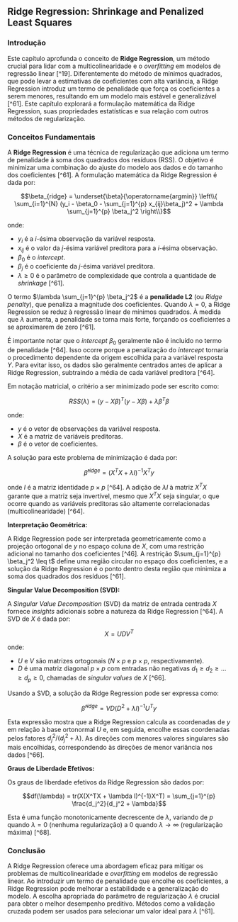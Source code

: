 ## Ridge Regression: Shrinkage and Penalized Least Squares

### Introdução
Este capítulo aprofunda o conceito de **Ridge Regression**, um método crucial para lidar com a multicolinearidade e o *overfitting* em modelos de regressão linear [^19]. Diferentemente do método de mínimos quadrados, que pode levar a estimativas de coeficientes com alta variância, a Ridge Regression introduz um termo de penalidade que força os coeficientes a serem menores, resultando em um modelo mais estável e generalizável [^61]. Este capítulo explorará a formulação matemática da Ridge Regression, suas propriedades estatísticas e sua relação com outros métodos de regularização.

### Conceitos Fundamentais

A **Ridge Regression** é uma técnica de regularização que adiciona um termo de penalidade à soma dos quadrados dos resíduos (RSS). O objetivo é minimizar uma combinação do ajuste do modelo aos dados e do tamanho dos coeficientes [^61]. A formulação matemática da Ridge Regression é dada por:

$$\beta_{ridge} = \underset{\beta}{\operatorname{argmin}} \left\\{ \sum_{i=1}^{N} (y_i - \beta_0 - \sum_{j=1}^{p} x_{ij}\beta_j)^2 + \lambda \sum_{j=1}^{p} \beta_j^2 \right\\}$$

onde:

*   $y_i$ é a *i*-ésima observação da variável resposta.
*   $x_{ij}$ é o valor da *j*-ésima variável preditora para a *i*-ésima observação.
*   $\beta_0$ é o *intercept*.
*   $\beta_j$ é o coeficiente da *j*-ésima variável preditora.
*   $\lambda \geq 0$ é o parâmetro de complexidade que controla a quantidade de *shrinkage* [^61].

O termo $\lambda \sum_{j=1}^{p} \beta_j^2$ é a **penalidade L2** (ou *Ridge penalty*), que penaliza a magnitude dos coeficientes. Quando $\lambda = 0$, a Ridge Regression se reduz à regressão linear de mínimos quadrados. À medida que $\lambda$ aumenta, a penalidade se torna mais forte, forçando os coeficientes a se aproximarem de zero [^61].

É importante notar que o *intercept* $\beta_0$ geralmente não é incluído no termo de penalidade [^64]. Isso ocorre porque a penalização do *intercept* tornaria o procedimento dependente da origem escolhida para a variável resposta $Y$. Para evitar isso, os dados são geralmente centrados antes de aplicar a Ridge Regression, subtraindo a média de cada variável preditora [^64].

Em notação matricial, o critério a ser minimizado pode ser escrito como:

$$RSS(\lambda) = (y - X\beta)^T(y - X\beta) + \lambda\beta^T\beta$$

onde:

*   $y$ é o vetor de observações da variável resposta.
*   $X$ é a matriz de variáveis preditoras.
*   $\beta$ é o vetor de coeficientes.

A solução para este problema de minimização é dada por:

$$\hat{\beta}^{ridge} = (X^TX + \lambda I)^{-1}X^Ty$$

onde $I$ é a matriz identidade $p \times p$ [^64]. A adição de $\lambda I$ à matriz $X^TX$ garante que a matriz seja invertível, mesmo que $X^TX$ seja singular, o que ocorre quando as variáveis preditoras são altamente correlacionadas (multicolinearidade) [^64].

**Interpretação Geométrica:**

A Ridge Regression pode ser interpretada geometricamente como a projeção ortogonal de $y$ no espaço coluna de $X$, com uma restrição adicional no tamanho dos coeficientes [^46]. A restrição $\sum_{j=1}^{p} \beta_j^2 \leq t$ define uma região circular no espaço dos coeficientes, e a solução da Ridge Regression é o ponto dentro desta região que minimiza a soma dos quadrados dos resíduos [^61].

**Singular Value Decomposition (SVD):**

A *Singular Value Decomposition* (SVD) da matriz de entrada centrada $X$ fornece *insights* adicionais sobre a natureza da Ridge Regression [^64]. A SVD de $X$ é dada por:

$$X = UDV^T$$

onde:

*   $U$ e $V$ são matrizes ortogonais ($N \times p$ e $p \times p$, respectivamente).
*   $D$ é uma matriz diagonal $p \times p$ com entradas não negativas $d_1 \geq d_2 \geq ... \geq d_p \geq 0$, chamadas de *singular values* de $X$ [^66].

Usando a SVD, a solução da Ridge Regression pode ser expressa como:

$$\hat{\beta}^{ridge} = V D (D^2 + \lambda I)^{-1} U^T y$$

Esta expressão mostra que a Ridge Regression calcula as coordenadas de $y$ em relação à base ortonormal $U$ e, em seguida, encolhe essas coordenadas pelos fatores $d_j^2 / (d_j^2 + \lambda)$. As direções com menores valores singulares são mais encolhidas, correspondendo às direções de menor variância nos dados [^66].

**Graus de Liberdade Efetivos:**

Os graus de liberdade efetivos da Ridge Regression são dados por:

$$df(\lambda) = tr(X(X^TX + \lambda I)^{-1}X^T) = \sum_{j=1}^{p} \frac{d_j^2}{d_j^2 + \lambda}$$

Esta é uma função monotonicamente decrescente de $\lambda$, variando de $p$ quando $\lambda = 0$ (nenhuma regularização) a 0 quando $\lambda \to \infty$ (regularização máxima) [^68].

### Conclusão
A Ridge Regression oferece uma abordagem eficaz para mitigar os problemas de multicolinearidade e *overfitting* em modelos de regressão linear. Ao introduzir um termo de penalidade que encolhe os coeficientes, a Ridge Regression pode melhorar a estabilidade e a generalização do modelo. A escolha apropriada do parâmetro de regularização $\lambda$ é crucial para obter o melhor desempenho preditivo. Métodos como a validação cruzada podem ser usados para selecionar um valor ideal para $\lambda$ [^61].

<!-- END -->